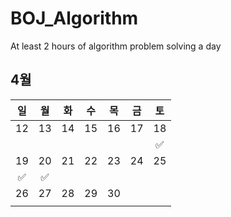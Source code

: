 # BOJ_Algorithm
At least 2 hours of algorithm problem solving a day

## 4월
|일|월|화|수|목|금|토|
|:---:|:---:|:---:|:---:|:---:|:---:|:---:|
|12|13|14|15|16|17|18|
| | | | | | |✅|
|19|20|21|22|23|24|25|
|✅|✅| | | | | |
|26|27|28|29|30|||
| | | | | | | |

